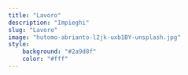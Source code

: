 ```yaml
---
title: "Lavoro"
description: "Impieghi"
slug: "Lavoro"
image: "hutomo-abrianto-l2jk-uxb1BY-unsplash.jpg"
style:
    background: "#2a9d8f"
    color: "#fff"
---
```

